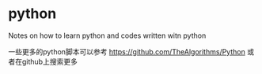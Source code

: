 # python
Notes on how to learn python and codes written witn python

一些更多的python脚本可以参考
https://github.com/TheAlgorithms/Python
或者在github上搜索更多
